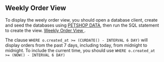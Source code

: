 ## Weekly Order View

To display the weely order view, you should open a database client, create and seed the databases using [PETSHOP DATA](https://github.com/Medsek233/Buckhill-SE-Task/blob/main/SQL%20Queries%20and%20Helpers/1-2.%20WEEKLY%20ORDERS/ENV/db_data.sql), then run the SQL statement to create the view. [Weekly Order View
](https://github.com/Medsek233/Buckhill-SE-Task/blob/main/SQL%20Queries%20and%20Helpers/1-2.%20WEEKLY%20ORDERS/weekly_orders_view.sql). 

The clause `WHERE o.created_at >= (CURDATE() - INTERVAL 6 DAY)` will display orders from the past 7 days, including today, from midnight to midnight. To include the current time, you should use `WHERE o.created_at >= (NOW() - INTERVAL 6 DAY)`
